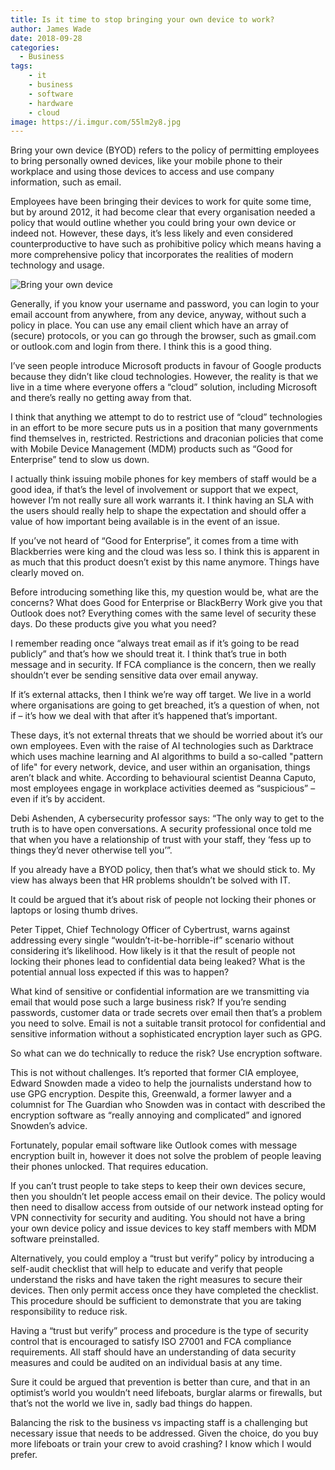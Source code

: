 ```yaml
---
title: Is it time to stop bringing your own device to work?
author: James Wade
date: 2018-09-28
categories:
  - Business
tags:
    - it
    - business
    - software
    - hardware
    - cloud
image: https://i.imgur.com/55lm2y8.jpg
---
```


Bring your own device (BYOD) refers to the policy of permitting employees to bring personally owned devices, like your mobile phone to their workplace and using those devices to access and use company information, such as email.

Employees have been bringing their devices to work for quite some time, but by around 2012, it had become clear that every organisation needed a policy that would outline whether you could bring your own device or indeed not. However, these days, it’s less likely and even considered counterproductive to have such as prohibitive policy which means having a more comprehensive policy that incorporates the realities of modern technology and usage.

<!--more-->

![Bring your own device](https://i.imgur.com/55lm2y8.jpg)

Generally, if you know your username and password, you can login to your email account from anywhere, from any device, anyway, without such a policy in place. You can use any email client which have an array of (secure) protocols, or you can go through the browser, such as gmail.com or outlook.com and login from there. I think this is a good thing.

I’ve seen people introduce Microsoft products in favour of Google products because they didn’t like cloud technologies. However, the reality is that we live in a time where everyone offers a “cloud” solution, including Microsoft and there’s really no getting away from that.

I think that anything we attempt to do to restrict use of “cloud” technologies in an effort to be more secure puts us in a position that many governments find themselves in, restricted. Restrictions and draconian policies that come with Mobile Device Management (MDM) products such as “Good for Enterprise” tend to slow us down.

I actually think issuing mobile phones for key members of staff would be a good idea, if that’s the level of involvement or support that we expect, however I’m not really sure all work warrants it. I think having an SLA with the users should really help to shape the expectation and should offer a value of how important being available is in the event of an issue.

If you’ve not heard of “Good for Enterprise”, it comes from a time with Blackberries were king and the cloud was less so. I think this is apparent in as much that this product doesn’t exist by this name anymore. Things have clearly moved on.

Before introducing something like this, my question would be, what are the concerns? What does Good for Enterprise or BlackBerry Work give you that Outlook does not? Everything comes with the same level of security these days. Do these products give you what you need?

I remember reading once “always treat email as if it’s going to be read publicly” and that’s how we should treat it. I think that’s true in both message and in security. If FCA compliance is the concern, then we really shouldn’t ever be sending sensitive data over email anyway.

If it’s external attacks, then I think we’re way off target. We live in a world where organisations are going to get breached, it’s a question of when, not if – it’s how we deal with that after it’s happened that’s important. 

These days, it’s not external threats that we should be worried about it’s our own employees.  Even with the raise of AI technologies such as Darktrace which uses machine learning and AI algorithms to build a so-called "pattern of life" for every network, device, and user within an organisation, things aren’t black and white. According to behavioural scientist Deanna Caputo, most employees engage in workplace activities deemed as “suspicious” – even if it’s by accident.

Debi Ashenden, A cybersecurity professor says: “The only way to get to the truth is to have open conversations. A security professional once told me that when you have a relationship of trust with your staff, they ‘fess up to things they’d never otherwise tell you’”.

If you already have a BYOD policy, then that’s what we should stick to. My view has always been that HR problems shouldn’t be solved with IT.

It could be argued that it’s about risk of people not locking their phones or laptops or losing thumb drives.
 
Peter Tippet, Chief Technology Officer of Cybertrust, warns against addressing every single “wouldn’t-it-be-horrible-if” scenario without considering it’s likelihood. How likely is it that the result of people not locking their phones lead to confidential data being leaked? What is the potential annual loss expected if this was to happen?

What kind of sensitive or confidential information are we transmitting via email that would pose such a large business risk? If you’re sending passwords, customer data or trade secrets over email then that’s a problem you need to solve. Email is not a suitable transit protocol for confidential and sensitive information without a sophisticated encryption layer such as GPG.

So what can we do technically to reduce the risk? Use encryption software.

This is not without challenges. It’s reported that former CIA employee, Edward Snowden made a video to help the journalists understand how to use GPG encryption. Despite this, Greenwald, a former lawyer and a columnist for The Guardian who Snowden was in contact with described the encryption software as “really annoying and complicated” and ignored Snowden’s advice.

Fortunately, popular email software like Outlook comes with message encryption built in, however it does not solve the problem of people leaving their phones unlocked. That requires education.

If you can’t trust people to take steps to keep their own devices secure, then you shouldn’t let people access email on their device. The policy would then need to disallow access from outside of our network instead opting for VPN connectivity for security and auditing. You should not have a bring your own device policy and issue devices to key staff members with MDM software preinstalled.

Alternatively, you could employ a “trust but verify” policy by introducing a self-audit checklist that will help to educate and verify that people understand the risks and have taken the right measures to secure their devices. Then only permit access once they have completed the checklist. This procedure should be sufficient to demonstrate that you are taking responsibility to reduce risk.

Having a “trust but verify” process and procedure is the type of security control that is encouraged to satisfy ISO 27001 and FCA compliance requirements. All staff should have an understanding of data security measures and could be audited on an individual basis at any time.

Sure it could be argued that prevention is better than cure, and that in an optimist’s world you wouldn’t need lifeboats, burglar alarms or firewalls, but that’s not the world we live in, sadly bad things do happen.

Balancing the risk to the business vs impacting staff is a challenging but necessary issue that needs to be addressed. Given the choice, do you buy more lifeboats or train your crew to avoid crashing? I know which I would prefer.
